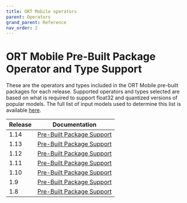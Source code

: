 ```yaml
---
title: ORT Mobile operators
parent: Operators
grand_parent: Reference
nav_order: 2
---
```

# ORT Mobile Pre-Built Package Operator and Type Support

These are the operators and types included in the ORT Mobile pre-built packages for each release. Supported operators and types selected are based on what is required to support float32 and quantized versions of popular models. The full list of input models used to determine this list is available [here](https://github.com/microsoft/onnxruntime/blob/main/tools/ci_build/github/android/mobile_package.required_operators.readme.txt).

| Release | Documentation |
|---------|---------------|
| 1.14 | [Pre-Built Package Support](./mobile_package_op_type_support_1.14.md)|
| 1.13 | [Pre-Built Package Support](./mobile_package_op_type_support_1.13.md)|
| 1.12 | [Pre-Built Package Support](./mobile_package_op_type_support_1.12.md)|
| 1.11 | [Pre-Built Package Support](./mobile_package_op_type_support_1.11.md)|
| 1.10 | [Pre-Built Package Support](./mobile_package_op_type_support_1.10.md)|
| 1.9 | [Pre-Built Package Support](./mobile_package_op_type_support_1.9.md)|
| 1.8 | [Pre-Built Package Support](./mobile_package_op_type_support_1.8.md)|
